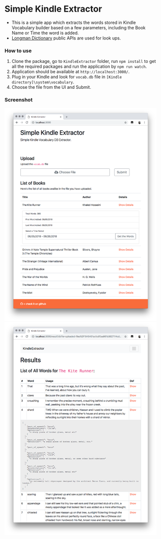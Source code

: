 # Simple Kindle Extractor

- This is a simple app which extracts the words stored in Kindle Vocabulary builder based on a few parameters, including the Book Name or Time the word is added.
- [Longman Dictionary](https://www.ldoceonline.com/) public APIs are used for look ups.

### How to use
1. Clone the package, go to `KindleExtractor` folder, run `npm install` to get all the required packages and run the application by `npm run watch`.
2. Application should be available at `http://localhost:3000/`.
3. Plug in your Kindle and look for `vocab.db` file in `[Kindle directory]\system\vocabulary`.
4. Choose the file from the UI and Submit.

### Screenshot
<img src="./readme_img/home.png" alt="Home Page" style="width:500px;"/>
<img src="./readme_img/results.png" alt="Home Page" style="width:500px;"/>
